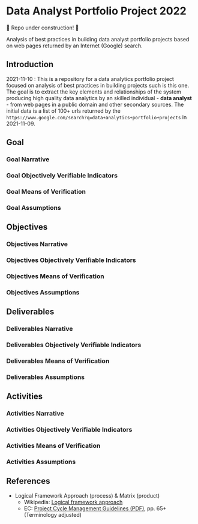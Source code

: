# Data Analyst Portfolio Project 2022
🚧 Repo under construction! 🚧 

Analysis of best practices in building data analyst portfolio projects based on web pages returned by an Internet (Google) search.

## Introduction
2021-11-10 : This is a repository for a data analytics portfolio project focused on analysis of best practices in building projects such is this one. The goal is to extract the key elements and relationships of the system producing high quality data analytics by an skilled individual - **data analyst** - from web pages in a public domain and other secondary sources. The initial data is a list of 100+ urls returned by the `https://www.google.com/search?q=data+analytics+portfolio+projects` in 2021-11-09.

## Goal
### Goal Narrative
### Goal Objectively Verifiable Indicators
### Goal Means of Verification
### Goal Assumptions

## Objectives
### Objectives Narrative
### Objectives Objectively Verifiable Indicators
### Objectives Means of Verification
### Objectives Assumptions

## Deliverables
### Deliverables Narrative
### Deliverables Objectively Verifiable Indicators
### Deliverables Means of Verification
### Deliverables Assumptions

## Activities
### Activities Narrative
### Activities Objectively Verifiable Indicators
### Activities Means of Verification
### Activities Assumptions

## References
- Logical Framework Approach (process) & Matrix (product)
  - Wikipedia: [Logical framework approach](https://en.wikipedia.org/wiki/Logical_framework_approach)
  - EC: [Project Cycle Management Guidelines (PDF)](https://ec.europa.eu/international-partnerships/system/files/methodology-aid-delivery-methods-project-cycle-management-200403_en.pdf), pp. 65+ (Terminology adjusted)

